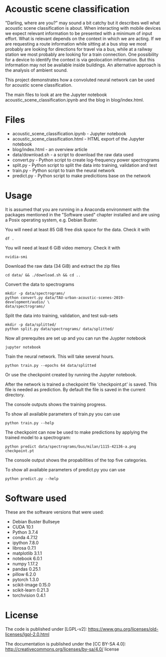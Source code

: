 Acoustic scene classification
=============================

"Darling, where are you?" may sound a bit catchy but it describes well what
acoustic scene classification is about. When interacting with mobile devices we
expect relevant information to be presented with a minimum of input effort.
What is relevant depends on the context in which we are acting. If we are
requesting a route information while sitting at a bus stop we most probably are
looking for directions for travel via a bus, while at a railway station we most
probably are looking for a train connection. One possibility for a device to
identify the context is via geolocation information. But this information may
not be available inside buildings. An alternative approach is the analysis of
ambient sound.

This project demonstrates how a convoluted neural network can be used for
acoustic scene classification.

The main files to look at are the Jupyter notebook
acoustic\_scene\_classification.ipynb and the blog in blog/index.html.

Files
=====

* acoustic\_scene\_classification.ipynb - Jupyter notebook
* acoustic\_scene\_classification.html - HTML export of the Jupyter notebook
* blog/index.html - an overview article
* data/download.sh - a script to download the raw data used
* convert.py - Python script to create log-frequency power spectrograms
* split.py - Python script to split the data into training, validation and test
* train.py - Python script to train the neural network
* predict.py - Python script to make predicitions base on the network

Usage
=====

It is assumed that you are running in a Anaconda environment with the packages
mentioned in the "Software used" chapter installed and are using a Posix
operating system, e.g. Debian Buster.

You will need at least 85 GiB free disk space for the data. Check it with

    df .

You will need at least 6 GiB video memory. Check it with

    nvidia-smi

Download the raw data (34 GiB) and extract the zip files

    cd data/ && ./download.sh && cd ..

Convert the data to spectrograms

    mkdir -p data/spectrograms/
    python convert.py data/TAU-urban-acoustic-scenes-2019-development/audio/ \
    data/spectrograms/

Split the data into training, validation, and test sub-sets

    mkdir -p data/splitted/
    python split.py data/spectrograms/ data/splitted/

Now all prerequites are set up and you can run the Juypter notebook

    jupyter notebook

Train the neural network. This will take several hours.

    python train.py --epochs 64 data/splitted

Or use the checkpoint created by running the Jupyter notebook.

After the network is trained a checkpoint file 'checkpoint.pt' is saved. This
file is needed as prediction. By default the file is saved in the current
directory.

The console outputs shows the training progress.

To show all available parameters of train.py you can use

    python train.py --help

The checkpoint can now be used to make predictions by applying the trained model
to a spectrogram:

    python predict data/spectrograms/bus/milan/1115-42136-a.png checkpoint.pt

The console output shows the propabilities of the top five categories.

To show all available parameters of predict.py you can use

    python predict.py --help

Software used
=============

These are the software versions that were used:

* Debian Buster Bullseye
* CUDA 10.1
* Python 3.7.4
* conda 4.7.12
* ipython 7.8.0
* librosa 0.7.1
* matplotlib 3.1.1
* notebook 6.0.1
* numpy 1.17.2
* pandas 0.25.1
* pillow 6.2.0
* pytorch 1.3.0
* scikit-image 0.15.0
* scikit-learn 0.21.3
* torchvision 0.4.1

License
=======

The code is published under
[LGPL-v2]: https://www.gnu.org/licenses/old-licenses/lgpl-2.0.html

The documentation is published under the
[CC BY-SA 4.0]: http://creativecommons.org/licenses/by-sa/4.0/
license
